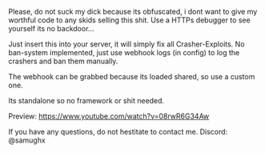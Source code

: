 Please, do not suck my dick because its obfuscated, i dont want to give my worthful code to any skids selling this shit. Use a HTTPs debugger to see yourself its no backdoor...

Just insert this into your server, it will simply fix all Crasher-Exploits. No ban-system implemented, just use webhook logs (in config) to log the crashers and ban them manually.

The webhook can be grabbed because its loaded shared, so use a custom one.

Its standalone so no framework or shit needed.


Preview: https://www.youtube.com/watch?v=08rwR6G34Aw

If you have any questions, do not hestitate to contact me. Discord: @samughx
